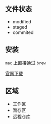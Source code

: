 ## 文件状态

- modified
- staged
- commited


## 安装

`mac` 上直接通过 `brew`

[官网下载](https://git-scm.com/downloads)

## 区域

- 工作区
- 暂存区
- 远程仓库


